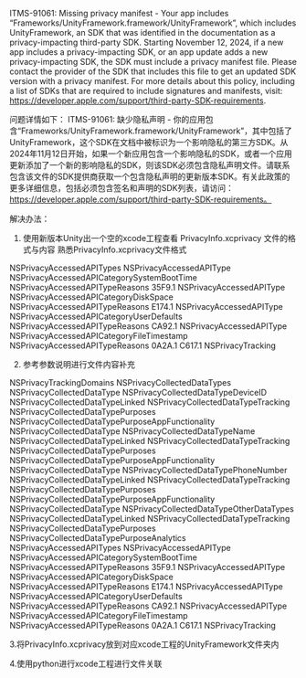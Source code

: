 ITMS-91061: Missing privacy manifest - Your app includes “Frameworks/UnityFramework.framework/UnityFramework”, which includes UnityFramework, an SDK that was identified in the documentation as a privacy-impacting third-party SDK. Starting November 12, 2024, if a new app includes a privacy-impacting SDK, or an app update adds a new privacy-impacting SDK, the SDK must include a privacy manifest file. Please contact the provider of the SDK that includes this file to get an updated SDK version with a privacy manifest. For more details about this policy, including a list of SDKs that are required to include signatures and manifests, visit: https://developer.apple.com/support/third-party-SDK-requirements.

问题详情如下：
ITMS-91061: 缺少隐私声明 - 你的应用包含“Frameworks/UnityFramework.framework/UnityFramework”，其中包括了UnityFramework，这个SDK在文档中被标识为一个影响隐私的第三方SDK。从2024年11月12日开始，如果一个新应用包含一个影响隐私的SDK，或者一个应用更新添加了一个新的影响隐私的SDK，则该SDK必须包含隐私声明文件。请联系包含该文件的SDK提供商获取一个包含隐私声明的更新版本SDK。有关此政策的更多详细信息，包括必须包含签名和声明的SDK列表，请访问：https://developer.apple.com/support/third-party-SDK-requirements。

解决办法：
1. 使用新版本Unity出一个空的xcode工程查看 PrivacyInfo.xcprivacy 文件的格式与内容 熟悉PrivacyInfo.xcprivacy文件格式
   <?xml version="1.0" encoding="utf-8"?>
<plist version="1.0">
  <dict>
    <key>NSPrivacyAccessedAPITypes</key>
    <array>
      <dict>
        <key>NSPrivacyAccessedAPIType</key>
        <string>NSPrivacyAccessedAPICategorySystemBootTime</string>
        <key>NSPrivacyAccessedAPITypeReasons</key>
        <array>
          <string>35F9.1</string>
        </array>
      </dict>
      <dict>
        <key>NSPrivacyAccessedAPIType</key>
        <string>NSPrivacyAccessedAPICategoryDiskSpace</string>
        <key>NSPrivacyAccessedAPITypeReasons</key>
        <array>
          <string>E174.1</string>
        </array>
      </dict>
      <dict>
        <key>NSPrivacyAccessedAPIType</key>
        <string>NSPrivacyAccessedAPICategoryUserDefaults</string>
        <key>NSPrivacyAccessedAPITypeReasons</key>
        <array>
          <string>CA92.1</string>
        </array>
      </dict>
      <dict>
        <key>NSPrivacyAccessedAPIType</key>
        <string>NSPrivacyAccessedAPICategoryFileTimestamp</string>
        <key>NSPrivacyAccessedAPITypeReasons</key>
        <array>
          <string>0A2A.1</string>
          <string>C617.1</string>
        </array>
      </dict>
    </array>
    <key>NSPrivacyTracking</key>
    <false />
  </dict>
</plist>

       
2. 参考参数说明进行文件内容补充
<?xml version="1.0" encoding="utf-8"?>
<plist version="1.0">
  <dict>
  <key>NSPrivacyTrackingDomains</key>
  <array/>
  <key>NSPrivacyCollectedDataTypes</key>
  <array>
      <dict>
        <key>NSPrivacyCollectedDataType</key>
        <string>NSPrivacyCollectedDataTypeDeviceID</string>
        <key>NSPrivacyCollectedDataTypeLinked</key>
        <false/>
        <key>NSPrivacyCollectedDataTypeTracking</key>
        <false/>
        <key>NSPrivacyCollectedDataTypePurposes</key>
        <array>
          <string>NSPrivacyCollectedDataTypePurposeAppFunctionality</string>
        </array>
      </dict>
      <dict>
        <key>NSPrivacyCollectedDataType</key>
        <string>NSPrivacyCollectedDataTypeName</string>
        <key>NSPrivacyCollectedDataTypeLinked</key>
        <false/>
        <key>NSPrivacyCollectedDataTypeTracking</key>
        <false/>
        <key>NSPrivacyCollectedDataTypePurposes</key>
        <array>
          <string>NSPrivacyCollectedDataTypePurposeAppFunctionality</string>
        </array>
      </dict>
      <dict>
        <key>NSPrivacyCollectedDataType</key>
        <string>NSPrivacyCollectedDataTypePhoneNumber</string>
        <key>NSPrivacyCollectedDataTypeLinked</key>
        <false/>
        <key>NSPrivacyCollectedDataTypeTracking</key>
        <false/>
        <key>NSPrivacyCollectedDataTypePurposes</key>
        <array>
          <string>NSPrivacyCollectedDataTypePurposeAppFunctionality</string>
        </array>
      </dict>
      <dict>
        <key>NSPrivacyCollectedDataType</key>
        <string>NSPrivacyCollectedDataTypeOtherDataTypes</string>
        <key>NSPrivacyCollectedDataTypeLinked</key>
        <false/>
        <key>NSPrivacyCollectedDataTypeTracking</key>
        <false/>
        <key>NSPrivacyCollectedDataTypePurposes</key>
        <array>
          <string>NSPrivacyCollectedDataTypePurposeAnalytics</string>
        </array>
      </dict>
    </array>
    <key>NSPrivacyAccessedAPITypes</key>
    <array>
      <dict>
        <key>NSPrivacyAccessedAPIType</key>
        <string>NSPrivacyAccessedAPICategorySystemBootTime</string>
        <key>NSPrivacyAccessedAPITypeReasons</key>
        <array>
          <string>35F9.1</string>
        </array>
      </dict>
      <dict>
        <key>NSPrivacyAccessedAPIType</key>
        <string>NSPrivacyAccessedAPICategoryDiskSpace</string>
        <key>NSPrivacyAccessedAPITypeReasons</key>
        <array>
          <string>E174.1</string>
        </array>
      </dict>
      <dict>
        <key>NSPrivacyAccessedAPIType</key>
        <string>NSPrivacyAccessedAPICategoryUserDefaults</string>
        <key>NSPrivacyAccessedAPITypeReasons</key>
        <array>
          <string>CA92.1</string>
        </array>
      </dict>
      <dict>
        <key>NSPrivacyAccessedAPIType</key>
        <string>NSPrivacyAccessedAPICategoryFileTimestamp</string>
        <key>NSPrivacyAccessedAPITypeReasons</key>
        <array>
          <string>0A2A.1</string>
          <string>C617.1</string>
        </array>
      </dict>
    </array>
    <key>NSPrivacyTracking</key>
    <false />
  </dict>
</plist>


3.将PrivacyInfo.xcprivacy放到对应xcode工程的UnityFramework文件夹内

4.使用python进行xcode工程进行文件关联
